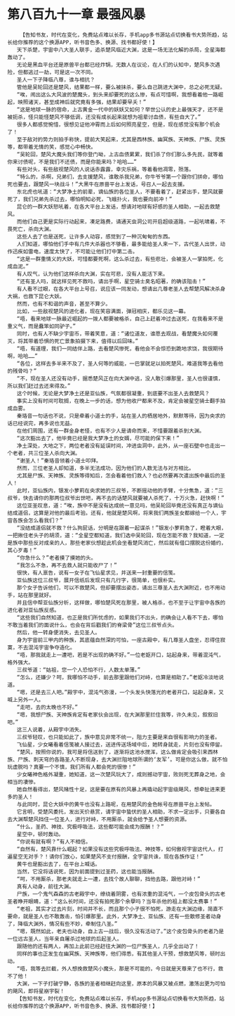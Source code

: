 # 第八百九十一章 最强风暴
        【告知书友，时代在变化，免费站点难以长存，手机app多书源站点切换看书大势所趋，站长给你推荐的这个换源APP，听书音色多、换源、找书都好使！】
       天下杀楚，宇宙中八大圣人联手，追杀楚风临近大渊，这是一场无法化解的杀局，全星海都轰动了。
       无论是黑血平台还是原兽平台都已经炸锅，无数人在议论，在人们的认知中，楚风多次遇险，但都逃过一劫，可是这一次不同。
       圣人一下子降临八尊，谁与相抗？
       管他是吴轮回还是楚风，结果都一样，要么被抹杀，要么自己跳进大渊中，总之必死无疑。
       “唉，闹出这么大风波的楚魔头，到头来却要死的这么惨，有点可惜啊，我想看着他一路崛起，映照诸天，甚至成神后就究竟有多强，结果却要早夭！”
       “这是地球一脉的宿命，上古黄金一代中的妖妖又如何？举世公认的史上最强天才，还不是被扼杀，怪只能怪楚风不够低调，还没有成长起来就想为祖辈讨血债，有些自大了。”
       很多人都感觉惋惜，很想见证他冲霄而上后如何照亮星空，但是，现在感觉没有那个机会了！
       至于敌对的势力则拍手称快，提前大笑起来，尤其是西林族、幽冥族、天神族、尸族、灵族等，都带着无情的笑，感觉心中畅快。
       “吴轮回，楚风大魔头我们等你登门呦，上古血债累累，我们杀了你们那么多先民，就等着你来讨债呢，不是我们不还债，而是你能来吗？哈哈……”
       有些对头，有些敌视楚风的人说话赤露露，幸灾乐祸，等着看他凋零，殒落。
       “特么的，杀啊，兄弟们，去支援楚风，谁敢杀我兄弟，你牛爷爷第一个跟你们拼命，哪怕死也要去，跟楚风一块战斗！”大黑牛在原兽平台上发话，号召人一起去支援。
       东北虎也吼道：“大梦净土的前辈，谪仙族的各位圣人，不要看着了，赶紧出手，楚风就要死了，我们兄弟先杀过去，哪怕明知必死，飞蛾扑火，我也要向前冲！”
       昆仑的一群大妖怒吼着，在各大平台上发话，想请对地球有好感的圣人相助，一起去救楚风。
       而他们自己更是实际行动起来，凑足路费，请通天虫洞公司开启超级道路，一起吼啸着，不畏死亡，杀向大渊。
       这些人去了也是送死，让许多人动容，感觉到了一种沉甸甸的东西。
       人们知道，哪怕他们手中有几件大杀器也不够看，最多能给圣人来一下，古代圣人出世，动作迅疾如雷电，速度太快了，不可能让他们打中第二击。
       “这是一群重情义的大妖，可惜都要死啊，这么杀过去，有些悲壮，会被圣人一掌拍死，化成血泥。”
       有人叹气，认为他们这样杀向大渊，实在可悲，没有人能活下来。
       “还有圣人吗，就这样见死不救吗，请出手啊，星空骑士臭名昭著，的确该阻击！”
       有人看不过眼，在各大平台上号召，说应该一同发动，想请出几尊老圣人去帮楚风解决杀身大祸，也救下昆仑大妖。
       然而，也有不和谐的声音，甚至不算少。
       比如，一些敌视楚风的进化者，现在笑容满面，弹冠相庆，都乐见这一幕。
       “唔，看来地球一脉最近崛起的一拨人都要被格杀，自己上赶着冲过去送死，在我看来不是重义气，而是蠢笨如同驴子。”
       同时，也有人不缺少宇宙币，带着笑意，道：“诸位道友，谁愿去观战，看楚魔头如何覆灭，将其带着恐惧的死亡景象拍摄下来，值得以后回味。”
       “唔，有道理，我们一同结伴上路，去看楚风惨死，看他会不会惊恐到跪地求饶，我很期待啊，哈哈……”
       “各位，这样去多半来不及了，圣人何等的威能，一巴掌就足以拍死楚风，难道我等去看他的残骨吗？”
       “不，现在圣人还没有动手，据悉楚风正在向大渊中逃，没人敢引爆那里，圣人也很谨慎，所以我们赶过去还来得及。”
       这个时候，无论是大梦净土还是亚仙族，气氛都很凝重，到底要不出圣人去救楚风？
       事实上没有时间可耽搁，在晚上一步的话，想为他收尸都来不及，肯定会被星空骑士翻手拍成血雾。
       秦珞音一句话也不说，只是牵着小道士的手，站在圣人的栖居地外，默默等待，因为央求的话已经说完，再多说也无益。
       在他们周围，还有一群金身老怪，也有不少人是请命而来，不惜要跟着杀到大渊。
       “这次豁出去了，他毕竟已经是我大梦净土的女婿，尽可能的保下来！”
       净土深处，大地之下，两位老者没有延误时间，冲进虫洞中，此外，从一座石壁中也走出一个老者，共三位圣人杀向大渊。
       “谢圣人！”秦珞音领着小道士叩拜。
       然而，三位老圣人却知道，多半无法成功，因为他们的人数无法与对方相比。
       尤其是尸族、天神族、灵族等得知后，怎会看着他们救人？也必然要再次遣出族中最后的圣人！
       此时，亚仙族内，银发小萝莉在央求她的三叔爷，不断摇动他的手臂，十分焦急，道：“三叔爷，快去请你的那两位叔爷出世吧，再不去的话楚风就要被人杀死了，十万火急，赶快啊！”
       这位亚圣叹息，道：“唉，族中不是没有达成统一意见吗，他吴轮回毕竟还没有真正与谪仙结成道侣，这算是对他的最后考验。还有，他就是楚风啊，将来我们两族圣女都嫁给一个人，宇宙各族会怎么看我们？”
       “没结成道侣就不救？什么狗屁话，分明是在跟着一起谋杀！”银发小萝莉急了，瞪着大眼，一把揪住老头子的胡须，道：“全星空都知道，我们选中吴轮回，现在怎能不救？我知道，一定是族中那些反对成亲的人，那些老家伙想趁此机会坐看楚风消亡，然后就有借口摆脱这份婚约，其心歹毒！”
       “你急什么？”老者摸了摸她的头。
       “我怎么不急，再不去救人就只能收尸了！”
       很快，有人禀告，说有一女子在飞仙星求见，并送来一封重要的信笺。
       亚仙族这位三叔爷，展开信纸后发现只有几行字，很简单，也很朴实。
       那个女子告诉他们，可以不救楚风，但却要摆出姿态，请出三尊圣人去大渊附近，也不用动手，站在那里就好。
       并且信中帮亚仙族分析，这样做，哪怕楚风死在那里，被人格杀，也不至于让宇宙中各族的进化者对亚仙族反感。
       “这些我们自然知道，也正是我们所忧虑的，如果我们不出头，的确会让人看不下去，哪怕不敢当着我们的面说什么，也会在背后戳我们的脊梁骨”这位三叔爷点头。
       然后，他一转身便消失，去见圣人。
       身为宇宙前三甲内的种族，其底蕴自然深的可怕，一座古殿中，有几尊圣人盘坐，忍得住寂寞，不去混沌宇宙争夺造化。
       “唔，那我就走上一遭吧，若是不出现的确不好。”一位老妪开口，站起身来，带着混沌气，格外强大。
       三叔爷道：“姑祖，您一个人恐怕不行，人数太单薄。”
       “怎么，还嫌少？呵，我哪怕不动手，前去那里跟他们对峙，也算是相助了。”老妪冷淡地说道。
       “嗯，还是去三人吧。”殿宇中，混沌气弥漫，一个头发头快落光的老者开口，站起身来，又喊上另外一人。
       “走吧，去的太晚也不好。”
       “嗯，我想尸族、天神族肯定有老家伙会出现，在大渊那里拦住我等，许久未见，叙叙旧吧。”
       这三人说着，从殿宇中消失。
       三叔爷轻叹，也只能如此了，族中意见非常不统一，阻力主要是来自很有影响力的圣者。
       飞仙星，少女曦看着信笺被人接过去，送进传送场域中后，她转身就走，片刻也没有停留。
       “楚风，按照你说的，我可是将信送到了，逐渐将这池水搅浑，这么做肯定会吸引来西林族、尸族、刺天穹的各路圣人不断现身，去大渊拦阻地球所谓的‘友军’。可是你这么做，就不怕玩虚脱吗？真要一个不慎，我们所有人都会死的很惨！”
       少女曦神色格外凝重，她知道，这一次楚风玩大了，成则撼动宇宙，败则死无葬身之地，会相当的凄惨。
       她自然看得出，楚风赌性十足，这是要在原有的风暴上再撬动起宇宙级飓风，想牵扯进来更多的圣人！
       与此同时，昆仑大妖中的黄牛也没有上路呢，在用楚风的金色帐号在原兽平台上发帖。
       它言明，受楚风委托，发出天价悬赏，请宇宙中蛰伏的圣人相助，不求一定出手，只要各自去大渊帮楚风挡住一位圣人，进行对峙，不用厮杀，就会给予圣人想要的资源。
       “什么，圣药、神技、究极呼吸法，这些都可能会成为报酬！？”
       星空中，顿时轰动。
       “你说有就有啊？”有人不相信。
       “自然有，楚风靠什么崛起？如果没有这些究极呼吸法、神技等，如何傲视宇宙这代人，打遍星空无对手？！请你们放心，如果楚风不支付报酬，全宇宙共诛，现在各族作证！”
       黄牛也是豁出去了，在平台上喊话。
       当然，它没将话说死，因为前面提到过圣药，这也能当报酬。
       “呵，不用厮杀，那老夫就走上一遭，去找个故人聊聊，挡他去路，跟他对峙！”
       真有人动身，前往大渊。
       尸族，一个鬼气森森的古老殿宇中，缭绕着阴雾，也有浓重的混沌气，一个皮包骨头的古老圣者睁开眼睛，道：“这么长时间，还没有拍死那个余孽吗？当年杀他的祖上都没太费事！”
       “老祖，其实才过去片刻，时间并不长，而且那个小子很不怕死，游走在大渊边缘，简直不要命，就是圣人也不敢轰击，怕引爆那里。此外，大梦净土、亚仙族、还有一些散修圣者动身了，降临大渊外，情况有些不妙，牵制住八圣。”
       “嗯，既然如此，老夫也动身，自上古一战后，很久没有活动了。”这个皮包骨头的老者乃是一位远古圣人，当年亲自屠杀过地球的后起圣人。
       跟随他的还有两人，再加上此前已经赶往大渊的一位尸族圣人，几乎全出动了！
       同样的事也正发生在幽冥族、天神族等，他们得悉，有其他圣人干预，想救楚风等，顿时出动。
       “唔，我等去拦截，外人想挽救楚风小魔头，那是不可能的，今日就是天尊来了也不行，救不了他！
       大渊，一下子打破宁静，各族的圣者相继赶向这里，原本的风暴又被点燃，激荡出更为可怕的飓风，即将星崩宇裂！
       【告知书友，时代在变化，免费站点难以长存，手机app多书源站点切换看书大势所趋，站长给你推荐的这个换源APP，听书音色多、换源、找书都好使！】